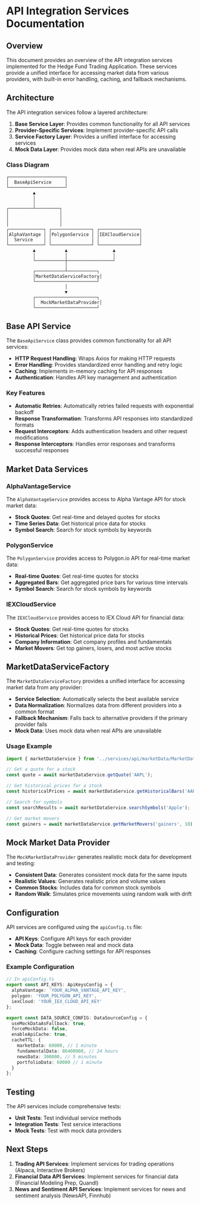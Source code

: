 # API Integration Services Documentation

## Overview

This document provides an overview of the API integration services implemented for the Hedge Fund Trading Application. These services provide a unified interface for accessing market data from various providers, with built-in error handling, caching, and fallback mechanisms.

## Architecture

The API integration services follow a layered architecture:

1. **Base Service Layer**: Provides common functionality for all API services
2. **Provider-Specific Services**: Implement provider-specific API calls
3. **Service Factory Layer**: Provides a unified interface for accessing services
4. **Mock Data Layer**: Provides mock data when real APIs are unavailable

### Class Diagram

```
┌─────────────────────┐
│  BaseApiService     │
└─────────────────────┘
          ▲
          │
          │
┌─────────┴─────────┐
│                   │
│                   │
│                   │
┌─────────────┐ ┌───────────────┐ ┌───────────────┐
│AlphaVantage │ │PolygonService │ │IEXCloudService│
│  Service    │ │               │ │               │
└─────────────┘ └───────────────┘ └───────────────┘
          ▲           ▲                 ▲
          │           │                 │
          └───────────┼─────────────────┘
                      │
          ┌───────────┴───────────┐
          │MarketDataServiceFactory│
          └───────────────────────┘
                      │
                      ▼
          ┌───────────────────────┐
          │  MockMarketDataProvider│
          └───────────────────────┘
```

## Base API Service

The `BaseApiService` class provides common functionality for all API services:

- **HTTP Request Handling**: Wraps Axios for making HTTP requests
- **Error Handling**: Provides standardized error handling and retry logic
- **Caching**: Implements in-memory caching for API responses
- **Authentication**: Handles API key management and authentication

### Key Features

- **Automatic Retries**: Automatically retries failed requests with exponential backoff
- **Response Transformation**: Transforms API responses into standardized formats
- **Request Interceptors**: Adds authentication headers and other request modifications
- **Response Interceptors**: Handles error responses and transforms successful responses

## Market Data Services

### AlphaVantageService

The `AlphaVantageService` provides access to Alpha Vantage API for stock market data:

- **Stock Quotes**: Get real-time and delayed quotes for stocks
- **Time Series Data**: Get historical price data for stocks
- **Symbol Search**: Search for stock symbols by keywords

### PolygonService

The `PolygonService` provides access to Polygon.io API for real-time market data:

- **Real-time Quotes**: Get real-time quotes for stocks
- **Aggregated Bars**: Get aggregated price bars for various time intervals
- **Symbol Search**: Search for stock symbols by keywords

### IEXCloudService

The `IEXCloudService` provides access to IEX Cloud API for financial data:

- **Stock Quotes**: Get real-time quotes for stocks
- **Historical Prices**: Get historical price data for stocks
- **Company Information**: Get company profiles and fundamentals
- **Market Movers**: Get top gainers, losers, and most active stocks

## MarketDataServiceFactory

The `MarketDataServiceFactory` provides a unified interface for accessing market data from any provider:

- **Service Selection**: Automatically selects the best available service
- **Data Normalization**: Normalizes data from different providers into a common format
- **Fallback Mechanism**: Falls back to alternative providers if the primary provider fails
- **Mock Data**: Uses mock data when real APIs are unavailable

### Usage Example

```typescript
import { marketDataService } from '../services/api/marketData/MarketDataServiceFactory';

// Get a quote for a stock
const quote = await marketDataService.getQuote('AAPL');

// Get historical prices for a stock
const historicalPrices = await marketDataService.getHistoricalBars('AAPL', '1d', 30);

// Search for symbols
const searchResults = await marketDataService.searchSymbols('Apple');

// Get market movers
const gainers = await marketDataService.getMarketMovers('gainers', 10);
```

## Mock Market Data Provider

The `MockMarketDataProvider` generates realistic mock data for development and testing:

- **Consistent Data**: Generates consistent mock data for the same inputs
- **Realistic Values**: Generates realistic price and volume values
- **Common Stocks**: Includes data for common stock symbols
- **Random Walk**: Simulates price movements using random walk with drift

## Configuration

API services are configured using the `apiConfig.ts` file:

- **API Keys**: Configure API keys for each provider
- **Mock Data**: Toggle between real and mock data
- **Caching**: Configure caching settings for API responses

### Example Configuration

```typescript
// In apiConfig.ts
export const API_KEYS: ApiKeysConfig = {
  alphaVantage: 'YOUR_ALPHA_VANTAGE_API_KEY',
  polygon: 'YOUR_POLYGON_API_KEY',
  iexCloud: 'YOUR_IEX_CLOUD_API_KEY'
};

export const DATA_SOURCE_CONFIG: DataSourceConfig = {
  useMockDataAsFallback: true,
  forceMockData: false,
  enableApiCache: true,
  cacheTTL: {
    marketData: 60000, // 1 minute
    fundamentalData: 86400000, // 24 hours
    newsData: 300000, // 5 minutes
    portfolioData: 60000 // 1 minute
  }
};
```

## Testing

The API services include comprehensive tests:

- **Unit Tests**: Test individual service methods
- **Integration Tests**: Test service interactions
- **Mock Tests**: Test with mock data providers

## Next Steps

1. **Trading API Services**: Implement services for trading operations (Alpaca, Interactive Brokers)
2. **Financial Data API Services**: Implement services for financial data (Financial Modeling Prep, Quandl)
3. **News and Sentiment API Services**: Implement services for news and sentiment analysis (NewsAPI, Finnhub)